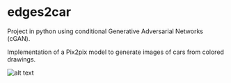 # edges2car
Project in python using conditional Generative Adversarial Networks (cGAN).

Implementation of a Pix2pix model to generate images of cars from colored drawings.

![alt text](https://github.com/davHub/edges2car/blob/master/2ch.png)
